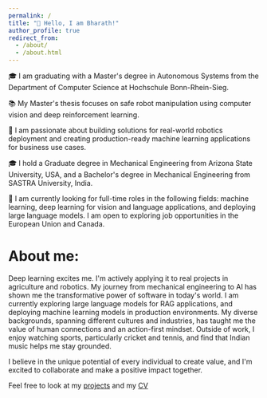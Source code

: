 ```yaml
---
permalink: /
title: "👋 Hello, I am Bharath!"
author_profile: true
redirect_from: 
  - /about/
  - /about.html
---
```

🎓 I am graduating with a Master's degree in Autonomous Systems from the Department of Computer Science at Hochschule Bonn-Rhein-Sieg.

📚 My Master's thesis focuses on safe robot manipulation using computer vision and deep reinforcement learning.

🤖 I am passionate about building solutions for real-world robotics deployment and creating production-ready machine learning applications for business use cases.

🎓 I hold a Graduate degree in Mechanical Engineering from Arizona State University, USA, and a Bachelor's degree in Mechanical Engineering from SASTRA University, India.

💼 I am currently looking for full-time roles in the following fields: machine learning, deep learning for vision and language applications, and deploying large language models. I am open to exploring job opportunities in the European Union and Canada.

About me:
=========

Deep learning excites me. I'm actively applying it to real projects in agriculture and robotics. My journey from mechanical engineering to AI has shown me the transformative power of software in today's world. I am currently exploring large language models for RAG applications, and deploying machine learning models in production environments. My diverse backgrounds, spanning different cultures and industries, has taught me the value of human connections and an action-first mindset. Outside of work, I enjoy watching sports, particularly cricket and tennis, and find that Indian music helps me stay grounded.

I believe in the unique potential of every individual to create value, and I'm excited to collaborate and make a positive impact together.

Feel free to look at my  [projects](https://bharathsanthanam94.github.io//portfolio/) and my [CV ](https://bharathsanthanam94.github.io//cv)
